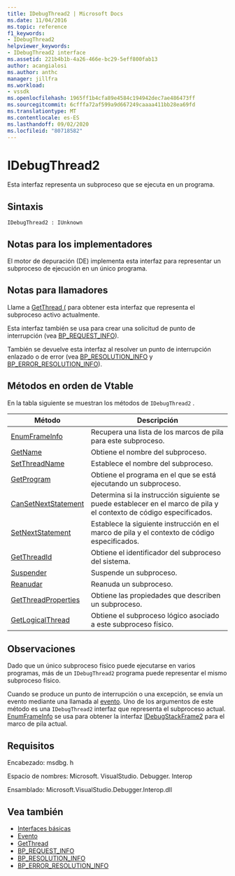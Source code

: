 ```yaml
---
title: IDebugThread2 | Microsoft Docs
ms.date: 11/04/2016
ms.topic: reference
f1_keywords:
- IDebugThread2
helpviewer_keywords:
- IDebugThread2 interface
ms.assetid: 221b4b1b-4a26-466e-bc29-5eff800fab13
author: acangialosi
ms.author: anthc
manager: jillfra
ms.workload:
- vssdk
ms.openlocfilehash: 1965ff1b4cfa89e4584c194942dec7ae486473ff
ms.sourcegitcommit: 6cfffa72af599a9d667249caaaa411bb28ea69fd
ms.translationtype: MT
ms.contentlocale: es-ES
ms.lasthandoff: 09/02/2020
ms.locfileid: "80718582"
---
```

# <a name="idebugthread2"></a>IDebugThread2
Esta interfaz representa un subproceso que se ejecuta en un programa.

## <a name="syntax"></a>Sintaxis

```
IDebugThread2 : IUnknown
```

## <a name="notes-for-implementers"></a>Notas para los implementadores
 El motor de depuración (DE) implementa esta interfaz para representar un subproceso de ejecución en un único programa.

## <a name="notes-for-callers"></a>Notas para llamadores
 Llame a [GetThread (](../../../extensibility/debugger/reference/idebugstackframe2-getthread.md) para obtener esta interfaz que representa el subproceso activo actualmente.

 Esta interfaz también se usa para crear una solicitud de punto de interrupción (vea [BP_REQUEST_INFO](../../../extensibility/debugger/reference/bp-request-info.md)).

 También se devuelve esta interfaz al resolver un punto de interrupción enlazado o de error (vea [BP_RESOLUTION_INFO](../../../extensibility/debugger/reference/bp-resolution-info.md) y [BP_ERROR_RESOLUTION_INFO](../../../extensibility/debugger/reference/bp-error-resolution-info.md)).

## <a name="methods-in-vtable-order"></a>Métodos en orden de Vtable
 En la tabla siguiente se muestran los métodos de `IDebugThread2` .

|Método|Descripción|
|------------|-----------------|
|[EnumFrameInfo](../../../extensibility/debugger/reference/idebugthread2-enumframeinfo.md)|Recupera una lista de los marcos de pila para este subproceso.|
|[GetName](../../../extensibility/debugger/reference/idebugthread2-getname.md)|Obtiene el nombre del subproceso.|
|[SetThreadName](../../../extensibility/debugger/reference/idebugthread2-setthreadname.md)|Establece el nombre del subproceso.|
|[GetProgram](../../../extensibility/debugger/reference/idebugthread2-getprogram.md)|Obtiene el programa en el que se está ejecutando un subproceso.|
|[CanSetNextStatement](../../../extensibility/debugger/reference/idebugthread2-cansetnextstatement.md)|Determina si la instrucción siguiente se puede establecer en el marco de pila y el contexto de código especificados.|
|[SetNextStatement](../../../extensibility/debugger/reference/idebugthread2-setnextstatement.md)|Establece la siguiente instrucción en el marco de pila y el contexto de código especificados.|
|[GetThreadId](../../../extensibility/debugger/reference/idebugthread2-getthreadid.md)|Obtiene el identificador del subproceso del sistema.|
|[Suspender](../../../extensibility/debugger/reference/idebugthread2-suspend.md)|Suspende un subproceso.|
|[Reanudar](../../../extensibility/debugger/reference/idebugthread2-resume.md)|Reanuda un subproceso.|
|[GetThreadProperties](../../../extensibility/debugger/reference/idebugthread2-getthreadproperties.md)|Obtiene las propiedades que describen un subproceso.|
|[GetLogicalThread](../../../extensibility/debugger/reference/idebugthread2-getlogicalthread.md)|Obtiene el subproceso lógico asociado a este subproceso físico.|

## <a name="remarks"></a>Observaciones
 Dado que un único subproceso físico puede ejecutarse en varios programas, más de un `IDebugThread2` programa puede representar el mismo subproceso físico.

 Cuando se produce un punto de interrupción o una excepción, se envía un evento mediante una llamada al [evento](../../../extensibility/debugger/reference/idebugeventcallback2-event.md). Uno de los argumentos de este método es una `IDebugThread2` interfaz que representa el subproceso actual. [EnumFrameInfo](../../../extensibility/debugger/reference/idebugthread2-enumframeinfo.md) se usa para obtener la interfaz [IDebugStackFrame2](../../../extensibility/debugger/reference/idebugstackframe2.md) para el marco de pila actual.

## <a name="requirements"></a>Requisitos
 Encabezado: msdbg. h

 Espacio de nombres: Microsoft. VisualStudio. Debugger. Interop

 Ensamblado: Microsoft.VisualStudio.Debugger.Interop.dll

## <a name="see-also"></a>Vea también
- [Interfaces básicas](../../../extensibility/debugger/reference/core-interfaces.md)
- [Evento](../../../extensibility/debugger/reference/idebugeventcallback2-event.md)
- [GetThread](../../../extensibility/debugger/reference/idebugstackframe2-getthread.md)
- [BP_REQUEST_INFO](../../../extensibility/debugger/reference/bp-request-info.md)
- [BP_RESOLUTION_INFO](../../../extensibility/debugger/reference/bp-resolution-info.md)
- [BP_ERROR_RESOLUTION_INFO](../../../extensibility/debugger/reference/bp-error-resolution-info.md)
